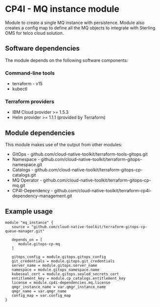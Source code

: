 # CP4I - MQ instance module

Module to create a single MQ instance with persistence. Module also creates a config map to define all the MQ objects to integrate with Sterling OMS for telco cloud solution.

## Software dependencies

The module depends on the following software components:

### Command-line tools

- terraform - v15
- kubectl

### Terraform providers

- IBM Cloud provider >= 1.5.3
- Helm provider >= 1.1.1 (provided by Terraform)

## Module dependencies

This module makes use of the output from other modules:

- GitOps - github.com/cloud-native-toolkit/terraform-tools-gitops.git
- Namespace - github.com/cloud-native-toolkit/terraform-gitops-namespace.git
- Catalogs - github.com/cloud-native-toolkit/terraform-gitops-cp-catalogs.git
- MQ Operator - github.com/cloud-native-toolkit/terraform-gitops-cp-mq.git
- CP4I-Dependency - github.com/cloud-native-toolkit/terraform-cp4i-dependency-management.git

## Example usage

```hcl-terraform
module "mq_instance" {
   source = "github.com/cloud-native-toolkit/terraform-gitops-cp-queue-manager.git"

   depends_on = [
      module.gitops-cp-mq
   ]

   gitops_config = module.gitops.gitops_config
   git_credentials = module.gitops.git_credentials
   server_name = module.gitops.server_name
   namespace = module.gitops_namespace.name
   kubeseal_cert = module.gitops.sealed_secrets_cert
   entitlement_key = module.cp_catalogs.entitlement_key
   license = module.cp4i-dependencies.mq.license
   qmgr_instance_name = var.qmgr_instance_name
   qmgr_name = var.qmgr_name
   config_map = var.config_map
}

```